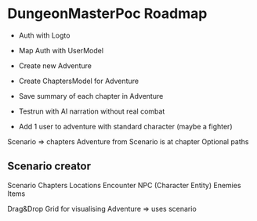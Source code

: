 # DungeonMasterPoc Roadmap

- Auth with Logto
- Map Auth with UserModel

- Create new Adventure
- Create ChaptersModel for Adventure
- Save summary of each chapter in Adventure

- Testrun with AI narration without real combat

- Add 1 user to adventure with standard character (maybe a fighter)

Scenario => chapters
Adventure from Scenario is at chapter
Optional paths


Scenario creator
-----------------

Scenario
  Chapters
    Locations
      Encounter
        NPC (Character Entity)
        Enemies 
        Items

Drag&Drop Grid for visualising
 Adventure => uses scenario
